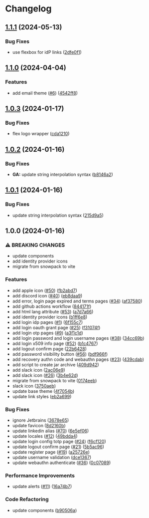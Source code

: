 # Changelog

## [1.1.1](https://github.com/getvoicify/keywind/compare/v1.1.0...v1.1.1) (2024-05-13)


### Bug Fixes

* use flexbox for idP links ([2dfe0f1](https://github.com/getvoicify/keywind/commit/2dfe0f199edbd18484dc0d5a9aea6f5a3f801460))

## [1.1.0](https://github.com/getvoicify/keywind/compare/v1.0.3...v1.1.0) (2024-04-04)


### Features

* add email theme ([#6](https://github.com/getvoicify/keywind/issues/6)) ([4542ff8](https://github.com/getvoicify/keywind/commit/4542ff83f6ff94c5ee64c117abd297ff9928378f))

## [1.0.3](https://github.com/getvoicify/keywind/compare/v1.0.2...v1.0.3) (2024-01-17)


### Bug Fixes

* flex logo wrapper ([cda1210](https://github.com/getvoicify/keywind/commit/cda1210bbebed70efb4c3beb08628e3375a31e4a))

## [1.0.2](https://github.com/getvoicify/keywind/compare/v1.0.1...v1.0.2) (2024-01-16)


### Bug Fixes

* **GA:** update string interpolation syntax ([b8146a2](https://github.com/getvoicify/keywind/commit/b8146a23d6febcf21d60d8f131611c35412756d9))

## [1.0.1](https://github.com/getvoicify/keywind/compare/v1.0.0...v1.0.1) (2024-01-16)


### Bug Fixes

* update string interpolation syntax ([215d9a5](https://github.com/getvoicify/keywind/commit/215d9a54f2ed4bc85b6dcefb97d96634f2a49c9e))

## 1.0.0 (2024-01-16)


### ⚠ BREAKING CHANGES

* update components
* add identity provider icons
* migrate from snowpack to vite

### Features

* add apple icon ([#50](https://github.com/getvoicify/keywind/issues/50)) ([fb2abd7](https://github.com/getvoicify/keywind/commit/fb2abd7a3605336ce3ac2bad64be881c1d0821d4))
* add discord icon ([#40](https://github.com/getvoicify/keywind/issues/40)) ([eb8daa9](https://github.com/getvoicify/keywind/commit/eb8daa906a71e19146cb7be1197561f546b1e3bc))
* add error, login page expired and terms pages ([#34](https://github.com/getvoicify/keywind/issues/34)) ([af37580](https://github.com/getvoicify/keywind/commit/af375808daf225459a8e5d68b693078a4d091dde))
* add github actions workflow ([844171f](https://github.com/getvoicify/keywind/commit/844171f37f4a8bbf630dda243b3b421bd6b6fea8))
* add html lang attribute ([#53](https://github.com/getvoicify/keywind/issues/53)) ([a7d7a66](https://github.com/getvoicify/keywind/commit/a7d7a668e4f46d462b7c0aadfa09a04c655eecce))
* add identity provider icons ([b1ff6e8](https://github.com/getvoicify/keywind/commit/b1ff6e80ce1f3b210ac2f8b59e1ff48f1ad88b82))
* add login idp pages ([#1](https://github.com/getvoicify/keywind/issues/1)) ([6f155c7](https://github.com/getvoicify/keywind/commit/6f155c7a69971e3550bc2b79afdeecf69fc6cd20))
* add login oauth grant page ([#25](https://github.com/getvoicify/keywind/issues/25)) ([f31074f](https://github.com/getvoicify/keywind/commit/f31074f8ec42be1f02fe03383ee2bb7709009097))
* add login otp pages ([#9](https://github.com/getvoicify/keywind/issues/9)) ([a3f1c1d](https://github.com/getvoicify/keywind/commit/a3f1c1d1d11e851e5cf0edfe2830095a250aac14))
* add login password and login username pages ([#38](https://github.com/getvoicify/keywind/issues/38)) ([34cc69b](https://github.com/getvoicify/keywind/commit/34cc69bc5641023bcc37c854e350f48e31a2bb0a))
* add login x509 info page ([#52](https://github.com/getvoicify/keywind/issues/52)) ([b1c4767](https://github.com/getvoicify/keywind/commit/b1c47673ae091bc1a85a04434f2929ba5b8fa8bf))
* add logout confirm page ([22b6428](https://github.com/getvoicify/keywind/commit/22b6428eba8ab57b0e081f1f79f2a67ddc265497))
* add password visibility button ([#56](https://github.com/getvoicify/keywind/issues/56)) ([bdf966f](https://github.com/getvoicify/keywind/commit/bdf966fdae0071ccd46dab4efdc38458a643b409))
* add recovery authn code and webauthn pages ([#23](https://github.com/getvoicify/keywind/issues/23)) ([439cdab](https://github.com/getvoicify/keywind/commit/439cdabc8f07cc8756c15f2b0ee938b21247413f))
* add script to create jar archive ([409d942](https://github.com/getvoicify/keywind/commit/409d942ee30b5697bae94583e4f650d90b3d3d60))
* add slack icon ([2ac06e9](https://github.com/getvoicify/keywind/commit/2ac06e9cba5b08e823601a44f14b866948cb06ec))
* add slack icon ([#26](https://github.com/getvoicify/keywind/issues/26)) ([3b4e62d](https://github.com/getvoicify/keywind/commit/3b4e62dc780a83f529cd1d40b12e3a16364c5d16))
* migrate from snowpack to vite ([0174eeb](https://github.com/getvoicify/keywind/commit/0174eeba4909ddc3c9081b8dde01dd851c973a3e))
* slack icon ([3750aeb](https://github.com/getvoicify/keywind/commit/3750aeb4c79f986f5f14491c79861478ddd4840f))
* update base theme ([4f7054b](https://github.com/getvoicify/keywind/commit/4f7054bcc0c7306456bac4797a7abb95e870acc8))
* update link styles ([eb2a699](https://github.com/getvoicify/keywind/commit/eb2a6994865de7db06c6ed848ecb8cce19fe550c))


### Bug Fixes

* ignore Jetbrains ([3678e65](https://github.com/getvoicify/keywind/commit/3678e652e69a53140d5c128c4693f59cde8a5bfc))
* update favicon ([8d2160b](https://github.com/getvoicify/keywind/commit/8d2160b5ca12cc26ebea295fce82c2fb0ba2d808))
* update linkedin alias ([#70](https://github.com/getvoicify/keywind/issues/70)) ([6e5ef06](https://github.com/getvoicify/keywind/commit/6e5ef061bfdaafd7d22a3c812104ffe42aaa55b8))
* update locales ([#12](https://github.com/getvoicify/keywind/issues/12)) ([49bdda4](https://github.com/getvoicify/keywind/commit/49bdda4ca9039f1ed6875cf375b04f5f61fd74ca))
* update login config totp page ([#24](https://github.com/getvoicify/keywind/issues/24)) ([f6cf120](https://github.com/getvoicify/keywind/commit/f6cf1205a5703220aa6bc876b872a07be8b20060))
* update logout confirm page ([#21](https://github.com/getvoicify/keywind/issues/21)) ([5b5ac96](https://github.com/getvoicify/keywind/commit/5b5ac96dd30c244ef53036275da264dbdaf66a8c))
* update register page ([#19](https://github.com/getvoicify/keywind/issues/19)) ([a25726e](https://github.com/getvoicify/keywind/commit/a25726e4f3fa25c8d3d218549e6ce786a619580c))
* update username validation ([dce1367](https://github.com/getvoicify/keywind/commit/dce13679e794a24e0f9522f7083fd58e8dabbeeb))
* update webauthn authenticate ([#36](https://github.com/getvoicify/keywind/issues/36)) ([0c07089](https://github.com/getvoicify/keywind/commit/0c070894ac79a825ec7fddd710197b0421e8ae8a))


### Performance Improvements

* update alerts ([#11](https://github.com/getvoicify/keywind/issues/11)) ([16a74b7](https://github.com/getvoicify/keywind/commit/16a74b719097310bd5f4c28f9122e6bdfed9587f))


### Code Refactoring

* update components ([b90506a](https://github.com/getvoicify/keywind/commit/b90506a4761083deb104b4548f5a9a20042b1f37))
